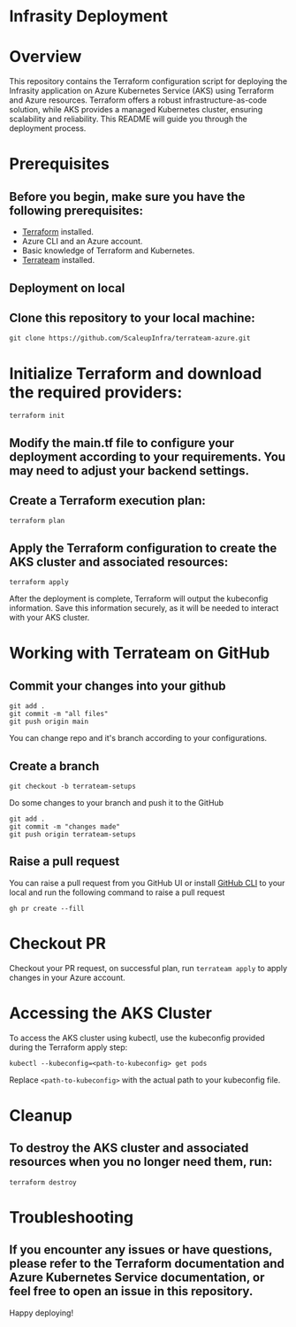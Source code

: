 # Infrasity Deployment

# Overview

This repository contains the Terraform configuration script for deploying the Infrasity application on Azure Kubernetes Service (AKS) using Terraform and Azure resources. Terraform offers a robust infrastructure-as-code solution, while AKS provides a managed Kubernetes cluster, ensuring scalability and reliability. This README will guide you through the deployment process.

# Prerequisites

## Before you begin, make sure you have the following prerequisites:

- [Terraform](https://www.terraform.io/downloads.html) installed.
- Azure CLI and an Azure account.
- Basic knowledge of Terraform and Kubernetes.
- [Terrateam](https://github.com/apps/terrateam-action) installed.

## Deployment on local

## Clone this repository to your local machine:

```
git clone https://github.com/ScaleupInfra/terrateam-azure.git
```

# Initialize Terraform and download the required providers:

```
terraform init

```

## Modify the main.tf file to configure your deployment according to your requirements. You may need to adjust your backend settings.

## Create a Terraform execution plan:

```
terraform plan

```

## Apply the Terraform configuration to create the AKS cluster and associated resources:

```
terraform apply

```

After the deployment is complete, Terraform will output the kubeconfig information. Save this information securely, as it will be needed to interact with your AKS cluster.

# Working with Terrateam on GitHub

## Commit your changes into your github
```
git add .
git commit -m "all files"
git push origin main
```
You can change repo and it's branch according to your configurations.

## Create a branch
```
git checkout -b terrateam-setups
```
Do some changes to your branch and push it to the GitHub
```
git add .
git commit -m "changes made"
git push origin terrateam-setups
```
## Raise a pull request
You can raise a pull request from you GitHub UI or install [GitHub CLI](https://cli.github.com/) to your local and run the following command to raise a pull request
```
gh pr create --fill
```

# Checkout PR
Checkout your PR request, on successful plan, run ``` terrateam apply ``` to apply changes in your Azure account.

# Accessing the AKS Cluster

To access the AKS cluster using kubectl, use the kubeconfig provided during the Terraform apply step:

```
kubectl --kubeconfig=<path-to-kubeconfig> get pods

```

Replace `<path-to-kubeconfig>` with the actual path to your kubeconfig file.

# Cleanup

## To destroy the AKS cluster and associated resources when you no longer need them, run:

```
terraform destroy

```

# Troubleshooting

## If you encounter any issues or have questions, please refer to the Terraform documentation and Azure Kubernetes Service documentation, or feel free to open an issue in this repository.

Happy deploying!
